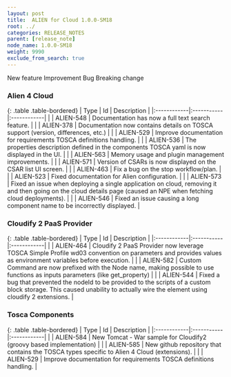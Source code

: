 ```yaml
---
layout: post
title:  ALIEN for Cloud 1.0.0-SM18
root: ../
categories: RELEASE_NOTES
parent: [release_note]
node_name: 1.0.0-SM18
weight: 9990
exclude_from_search: true
---
```





<i class="fa fa-plus text-success"></i> New feature <i class="fa fa-level-up text-primary"></i> Improvement  <i class="fa fa-bug text-danger"></i> Bug <i class="fa fa-exclamation-triangle text-warning"></i> Breaking change


### Alien 4 Cloud



  {: .table .table-bordered}
  | Type        | Id         | Description |
  |:------------|:-----------|:------------|
    |  <i class="fa fa-plus text-success"></i> | ALIEN-548 | Documentation has now a full text search feature.  |
        |  <i class="fa fa-level-up text-primary"></i> | ALIEN-378 | Documentation now contains details on TOSCA support (version, differences, etc.)  |
    |  <i class="fa fa-level-up text-primary"></i> | ALIEN-529 | Improve documentation for requirements TOSCA definitions handling.  |
    |  <i class="fa fa-level-up text-primary"></i> | ALIEN-536 | The properties description defined in the components TOSCA yaml is now displayed in the UI.  |
    |  <i class="fa fa-level-up text-primary"></i> | ALIEN-563 | Memory usage and plugin management improvements.  |
    |  <i class="fa fa-level-up text-primary"></i> | ALIEN-571 | Version of CSARs is now displayed on the CSAR list UI screen.  |
      |  <i class="fa fa-bug text-danger"></i> | ALIEN-463 | Fix a bug on the stop workflow/plan.  |
    |  <i class="fa fa-bug text-danger"></i> | ALIEN-523 | Fixed documentation for Alien configuration.  |
    |  <i class="fa fa-bug text-danger"></i> | ALIEN-573 | Fixed an issue when deploying a single application on cloud, removing it and then going on the cloud details page (caused an NPE when fetching cloud deployments).  |
    |  <i class="fa fa-bug text-danger"></i> | ALIEN-546 | Fixed an issue causing a long component name to be incorrectly displayed.  |
  


### Cloudify 2 PaaS Provider



  {: .table .table-bordered}
  | Type        | Id         | Description |
  |:------------|:-----------|:------------|
    |  <i class="fa fa-plus text-success"></i> | ALIEN-464 | Cloudify 2 PaaS Provider now leverage TOSCA Simple Profile wd03 convention on parameters and provides values as environment variables before execution.  |
        |  <i class="fa fa-level-up text-primary"></i> | ALIEN-582 | Custom Command are now prefixed with the Node name, making possible to use functions as inputs parameters (like get_property)  |
      |  <i class="fa fa-bug text-danger"></i> | ALIEN-544 | Fixed a bug that prevented the nodeId to be provided to the scripts of a custom block storage. This caused unability to actually wire the element using cloudify 2 extensions.  |
  


### Tosca Components



  {: .table .table-bordered}
  | Type        | Id         | Description |
  |:------------|:-----------|:------------|
    |  <i class="fa fa-plus text-success"></i> | ALIEN-584 | New Tomcat - War sample for Cloudify2 (groovy based implementation)  |
    |  <i class="fa fa-plus text-success"></i> | ALIEN-585 | New github repository that contains the TOSCA types specific to Alien 4 Cloud (extensions).  |
        |  <i class="fa fa-level-up text-primary"></i> | ALIEN-529 | Improve documentation for requirements TOSCA definitions handling.  |
    

